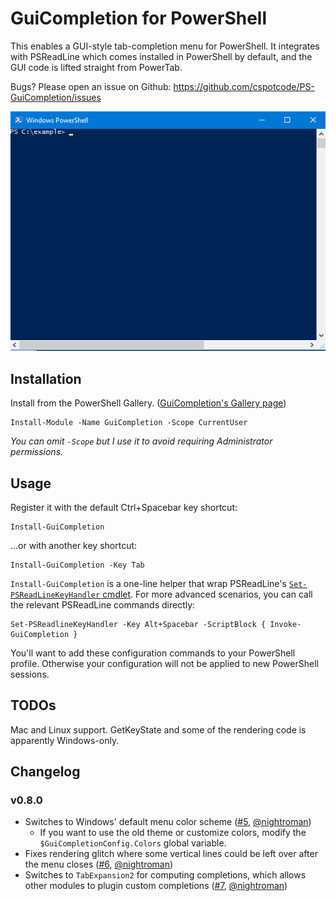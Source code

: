 # GuiCompletion for PowerShell
<!-- Remember that description section must render correctly as plain text because it's copy-pasted into the module manifest. -->
<!--BEGIN DESCRIPTION-->
This enables a GUI-style tab-completion menu for PowerShell.  It integrates with PSReadLine which comes installed in PowerShell by default, and the GUI code is lifted straight from PowerTab.

Bugs?  Please open an issue on Github: https://github.com/cspotcode/PS-GuiCompletion/issues
<!--END DESCRIPTION-->

<!-- TODO add screenshot -->
![Animated example](docs/example.gif)

## Installation 

Install from the PowerShell Gallery. ([GuiCompletion's Gallery page](https://www.powershellgallery.com/packages/GuiCompletion))

    Install-Module -Name GuiCompletion -Scope CurrentUser

*You can omit `-Scope` but I use it to avoid requiring Administrator permissions.*

## Usage

Register it with the default Ctrl+Spacebar key shortcut:

    Install-GuiCompletion

...or with another key shortcut:

    Install-GuiCompletion -Key Tab

`Install-GuiCompletion` is a one-line helper that wrap PSReadLine's [`Set-PSReadLineKeyHandler` cmdlet](https://github.com/lzybkr/PSReadLine#usage).  For more advanced scenarios, you can call the relevant PSReadLine commands directly:

    Set-PSReadlineKeyHandler -Key Alt+Spacebar -ScriptBlock { Invoke-GuiCompletion }

You'll want to add these configuration commands to your PowerShell profile.  Otherwise your configuration will not be applied to new PowerShell sessions.

## TODOs

Mac and Linux support.  GetKeyState and some of the rendering code is apparently Windows-only.

## Changelog

### v0.8.0

- Switches to Windows' default menu color scheme ([#5](https://github.com/cspotcode/PS-GuiCompletion/issues/5), [@nightroman](https://github.com/nightroman))
  - If you want to use the old theme or customize colors, modify the `$GuiCompletionConfig.Colors` global variable.
- Fixes rendering glitch where some vertical lines could be left over after the menu closes ([#6](https://github.com/cspotcode/PS-GuiCompletion/issues/6), [@nightroman](https://github.com/nightroman))
- Switches to `TabExpansion2` for computing completions, which allows other modules to plugin custom completions ([#7](https://github.com/cspotcode/PS-GuiCompletion/issues/7), [@nightroman](https://github.com/nightroman))